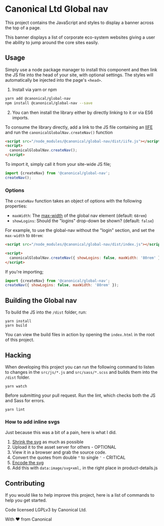 # Canonical Ltd Global nav

This project contains the JavaScript and styles to display a banner across the top of a page.

This banner displays a list of corporate eco-system websites giving a user the ability to jump around the core sites easily.

## Usage

Simply use a node package manager to install this component and then link the JS file into the head of your site, with optional settings. The styles will automatically be injected into the page's `<head>`.

1. Install via yarn or npm

```bash
yarn add @canonical/global-nav
npm install @canonical/global-nav --save
```

2. You can then install the library either by directly linking to it or via ES6 imports.

To consume the library directly, add a link to the JS file containing an [IIFE](https://developer.mozilla.org/en-US/docs/Glossary/IIFE) and run the `canonicalGlobalNav.createNav()` function

```html
<script src="/node_modules/@canonical/global-nav/dist/iife.js"></script>
<script>
  canonicalGlobalNav.createNav();
</script>
```

To import it, simply call it from your site-wide JS file;

```js
import {createNav} from '@canonical/global-nav';
createNav();
```

### Options

The `createNav` function takes an object of options with the following properties:

- `maxWidth`: The [max-width](https://developer.mozilla.org/en-US/docs/Web/CSS/max-width) of the global nav element (default: `68rem`)
- `showLogins`: Should the "logins" drop-down be shown? (default: `false`)

For example, to use the global-nav without the "login" section, and set the `max-width` to `80rem`:

```html
<script src="/node_modules/@canonical/global-nav/dist/index.js"></script>

<script>
  canonicalGlobalNav.createNav({ showLogins: false, maxWidth: '80rem' });
</script>
```

If you're importing;

```js
import {createNav} from '@canonical/global-nav';
createNav({ showLogins: false, maxWidth: '80rem' });
```

## Building the Global nav

To build the JS into the `/dist` folder, run:

```
yarn install
yarn build
```

You can view the build files in action by opening the `index.html` in the root of this project.

## Hacking

When developing this project you can run the following command to listen to changes in the `src/js/*.js` and `src/sass/*.scss` and builds them into the `/dist` folder.

```
yarn watch
```

Before submitting your pull request. Run the lint, which checks both the JS and Sass for errors.

```
yarn lint
```

### How to add inline svgs

Just because this was a bit of a pain, here is what I did.

1. [Shrink the svg](https://www.svgminify.com/) as much as possible
2. Upload it to the asset server for others - OPTIONAL
3. View it in a browser and grab the source code.
4. Convert the quotes from double `"` to single `'` - CRITICAL
4. [Encode the svg](https://meyerweb.com/eric/tools/dencoder/)
5. Add this with `data:image/svg+xml,` in the right place in product-details.js


## Contributing

If you would like to help improve this project, here is a list of commands to help you get started.

Code licensed LGPLv3 by Canonical Ltd.

With ♥ from Canonical
